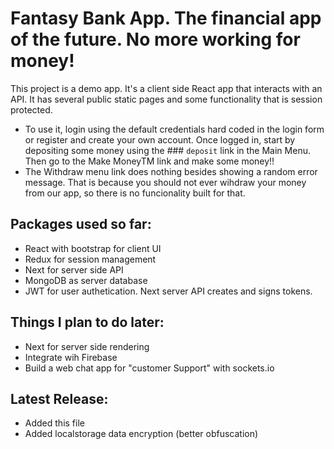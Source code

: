 # Fantasy Bank App. The financial app of the future. No more working for money!

This project is a demo app. It's a client side React app that interacts with an API. 
It has several public static pages and some functionality that is session protected.
- To use it, login using the default credentials hard coded in the login form or register and create your own account.
Once logged in, start by depositing some money using the ### `deposit` link in the Main Menu.
Then go to the Make MoneyTM link and make some money!!
- The Withdraw menu link does nothing besides showing a random error message. That is because you should not ever wihdraw your money from our app, so there is no funcionality built for that.

## Packages used so far:
- React with bootstrap for client UI
- Redux for session management
- Next for server side API
- MongoDB as server database
- JWT for user authetication. Next server API creates and signs tokens.
 
## Things I plan to do later:
- Next for server side rendering
- Integrate wih Firebase
- Build a web chat app for "customer Support" with sockets.io



## Latest Release:

- Added this file
- Added localstorage data encryption (better obfuscation)